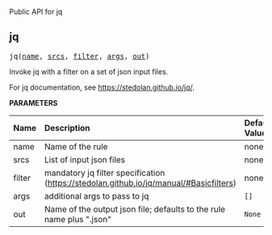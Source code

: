 <!-- Generated with Stardoc: http://skydoc.bazel.build -->

Public API for jq

<a id="#jq"></a>

## jq

<pre>
jq(<a href="#jq-name">name</a>, <a href="#jq-srcs">srcs</a>, <a href="#jq-filter">filter</a>, <a href="#jq-args">args</a>, <a href="#jq-out">out</a>)
</pre>

Invoke jq with a filter on a set of json input files.

For jq documentation, see https://stedolan.github.io/jq/.


**PARAMETERS**


| Name  | Description | Default Value |
| :------------- | :------------- | :------------- |
| <a id="jq-name"></a>name |  Name of the rule   |  none |
| <a id="jq-srcs"></a>srcs |  List of input json files   |  none |
| <a id="jq-filter"></a>filter |  mandatory jq filter specification (https://stedolan.github.io/jq/manual/#Basicfilters)   |  none |
| <a id="jq-args"></a>args |  additional args to pass to jq   |  <code>[]</code> |
| <a id="jq-out"></a>out |  Name of the output json file; defaults to the rule name plus ".json"   |  <code>None</code> |


